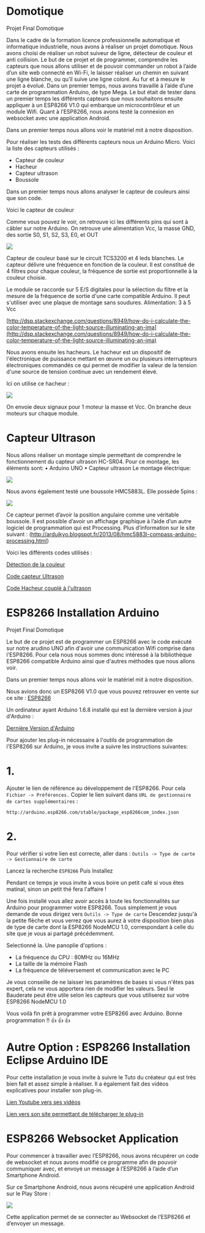 # Domotique
Projet Final Domotique



Dans le cadre de la formation licence professionnelle automatique et informatique industrielle, nous avons à réaliser un projet domotique. 
Nous avons choisi de réaliser un robot suiveur de ligne, détecteur de couleur et anti collision. Le but de ce projet et de programmer, comprendre les capteurs que nous allons utiliser et de pouvoir commander un robot à l’aide d’un site web connecté en Wi-Fi, le laisser réaliser un chemin en suivant une ligne blanche, ou qu’il suive une ligne coloré. 
Au fur et à mesure le projet a évolué. Dans un premier temps, nous avons travaillé à l’aide d’une carte de programmation Arduino, de type Mega. Le but était de tester dans un premier temps les différents capteurs que nous souhaitons ensuite appliquer à un ESP8266 V1.0 qui embarque un microcontrôleur et un module Wifi.
Quant à l’ESP8266, nous avons testé la connexion en websocket avec une application Android. 



Dans un premier temps nous allons voir le matériel mit à notre disposition. 

Pour réaliser les tests des différents capteurs nous un Arduino Micro. 
Voici la liste des capteurs utilisés :

-	Capteur de couleur
-	Hacheur
-	Capteur ultrason 
-	Boussole 

Dans un premier temps nous allons analyser le capteur de couleurs ainsi que son code. 

Voici le capteur de couleur

Comme vous pouvez le voir, on retrouve ici les différents pins qui sont à câbler sur notre Arduino. 
On retrouve une alimentation Vcc, la masse GND, des sortie S0, S1, S2, S3, E0, et OUT

![](https://github.com/marcbechi/Domotique/blob/master/Images%20Rapport/IMG_20160331_104219.jpg)

Capteur de couleur basé sur le circuit TCS3200 et 4 leds blanches. Le capteur délivre une fréquence en fonction de la couleur. Il est constitué de 4 filtres pour chaque couleur, la fréquence de sortie est proportionnelle à la couleur choisie.

Le module se raccorde sur 5 E/S digitales pour la sélection du filtre et la mesure de la fréquence de sortie d'une carte compatible Arduino. Il peut s'utiliser avec une plaque de montage sans soudures.
Alimentation: 3 à 5 Vcc


[http://dsp.stackexchange.com/questions/8949/how-do-i-calculate-the-color-temperature-of-the-light-source-illuminating-an-ima](http://dsp.stackexchange.com/questions/8949/how-do-i-calculate-the-color-temperature-of-the-light-source-illuminating-an-ima)

Nous avons ensuite les hacheurs. 
Le hacheur est un dispositif de l'électronique de puissance mettant en œuvre un ou plusieurs interrupteurs électroniques commandés ce qui permet de modifier la valeur de la tension d'une source de tension continue avec un rendement élevé.
 




Ici on utilise ce hacheur :

![](https://github.com/marcbechi/Domotique/blob/master/Images%20Rapport/IMG_20160331_104147.jpg)


On envoie deux signaux pour 1 moteur la masse et Vcc.
On branche deux moteurs sur chaque module. 
 



# Capteur Ultrason

Nous allons réaliser un montage simple permettant de comprendre le fonctionnement du capteur ultrason HC-SR04.
Pour ce montage, les éléments sont:
•	Arduino UNO
•	Capteur ultrason
Le montage électrique:
 
![](https://github.com/marcbechi/Domotique/blob/master/Images%20Rapport/Montage%20arduino%20ultrason.png)


Nous avons également testé une boussole HMC5883L. Elle possède 5pins : 

![](https://github.com/marcbechi/Domotique/blob/master/Images%20Rapport/Montage%20arduino%20boussole.png)

Ce capteur permet d’avoir la position angulaire comme une véritable boussole.  Il est possible d’avoir un affichage graphique à l’aide d’un autre logiciel de programmation qui est Processing. Plus d’information sur le site suivant : (http://arduikyo.blogspot.fr/2013/08/hmc5883l-compass-arduino-processing.html)

Voici les différents codes utilisés : 

[Détection de la couleur ](https://github.com/marcbechi/Domotique/blob/master/Codes%20Arduino/Capteur_de_couleur/Capteur_de_couleur.ino)

[Code capteur Ultrason](https://github.com/marcbechi/Domotique/blob/master/Codes%20Arduino/Capteur_ultrason/Capteur_ultrason.ino)

[Code Hacheur couplé à l'ultrason](https://github.com/marcbechi/Domotique/blob/master/Codes%20Arduino/Hacheur_couple_ultrason/Hacheur_couple_ultrason.ino) 


# ESP8266 Installation Arduino
Projet Final Domotique


Le but de ce projet est de programmer un  ESP8266 avec le code exécuté sur notre arudino UNO afin d'avoir une communication Wifi comprise dans l'ESP8266.
Pour cela nous nous sommes donc intéressé à la bibliothèque ESP8266 compatible Arduino ainsi que d'autres méthodes que nous allons voir. 

Dans un premier temps nous allons voir le matériel mit à notre disposition. 

Nous avions donc un ESP8266 V1.0 que vous pouvez retrouver en vente sur ce site :
[ESP8266](http://e.banana-pi.fr/fr/recherche?controller=search&orderby=position&orderway=desc&search_query=esp8266)

Un ordinateur ayant Arduino 1.6.8 installé qui est la dernière version à jour d'Arduino :

[Dernière Version d'Arduino](https://www.arduino.cc/en/Main/Software)

Pour ajouter les plug-in nécessaire à l'outils de programmation de l'ESP8266 sur Arduino, je vous invite a suivre les instructions suivantes: 

# 1.
Ajouter le lien de référence au développement de l'ESP8266. 
Pour cela 
`Fichier -> Préférences.`
Copier le lien suivant dans `URL de gestionnaire de cartes supplémentaires` :

`http://arduino.esp8266.com/stable/package_esp8266com_index.json`

# 2.
Pour vérifier si votre lien est correcte, aller dans :
`Outils -> Type de carte -> Gestionnaire de carte`

Lancez la recherche `ESP8266`
Puis Installez 

Pendant ce temps je vous invite à vous boire un petit café si vous êtes matinal, sinon un petit thé fera l'affaire ! 

Une fois installé vous allez avoir accès à toute les fonctionnalités sur Arduino pour programmer votre ESP8266. 
Tous simplement je vous demande de vous dirigez vers `Outils -> Type de carte` 
Descendez jusqu'à la petite flèche et vous verrez que vous aurez à votre disposition bien plus de type de carte dont la ESP8266 NodeMCU 1.0, correspondant à celle du site que je vous ai partagé précédemment. 

Selectionné la. 
Une panoplie d'options : 

* La fréquence du CPU : 80MHz ou 16MHz 
* La taille de la mémoire Flash 
* La fréquence de téléversement et communication avec le PC 

Je vous conseille de ne laisser les paramètres de bases si vous n'êtes pas expert, cela ne vous apportera rien de modifier les valeurs. 
Seul le Bauderate peut être utile selon les capteurs que vous utiliserez sur votre ESP8266 NodeMCU 1.0


Vous voilà fin prêt à programmer votre ESP8266 avec Arduino. 
Bonne programmation !! :+1: :+1: :+1:  


# Autre Option : ESP8266 Installation Eclipse Arduino IDE

Pour cette installation je vous invite à suivre le Tuto du créateur qui est très bien fait et assez simple à réaliser.
Il a également fait des vidéos explicatives pour installer son plug-in. 

[Lien Youtube vers ses vidéos](https://www.youtube.com/playlist?list=PLCSjf7QmP3TDPSjT_5UIp0DHXzKdhIQsF)

[Lien vers son site permettant de télécharger le plug-in](http://eclipse.baeyens.it/)

# ESP8266 Websocket Application

Pour commencer à travailler avec l’ESP8266, nous avons récupérer un code de websocket et nous avons modifié ce programme afin de pouvoir communiquer avec, et envoyé un message à l’ESP8266 à l’aide d’un Smartphone Android. 

Sur ce Smartphone Android, nous avons récupéré une application Android sur le Play Store : 

![](https://github.com/marcbechi/Domotique/blob/master/Images%20Rapport/Screenshot_2016-03-31-11-34-45.png)

Cette application permet de se connecter au Websocket de l’ESP8266 et d’envoyer un message. 
